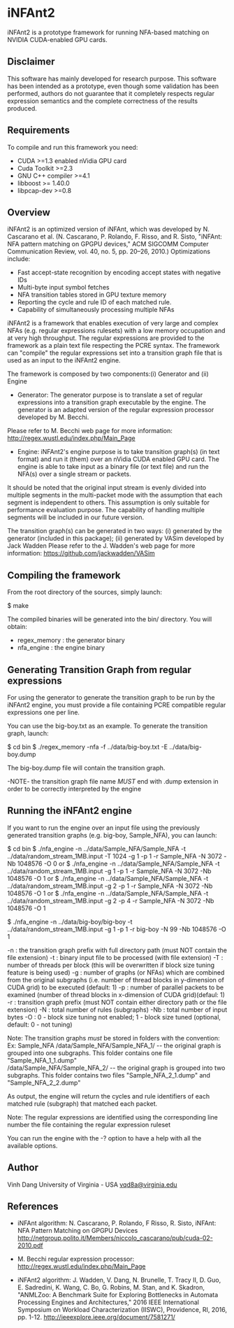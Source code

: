 ﻿iNFAnt2
=======

iNFAnt2 is a prototype framework for running NFA-based matching on NVIDIA CUDA-enabled GPU cards.


Disclaimer
----------
This software has mainly developed for research purpose.
This software has been intended as a prototype, even though some validation
has been performed, authors do not guarantee that it completely respects regular
expression semantics and the complete correctness of the results produced.


Requirements
------------
To compile and run this framework you need:
- CUDA >=1.3 enabled nVidia GPU card
- Cuda Toolkit >=2.3
- GNU C++ compiler >=4.1
- libboost >= 1.40.0
- libpcap-dev >=0.8


Overview
--------
iNFAnt2 is an optimized version of iNFAnt, which was developed by N. Cascarano et al.
(N. Cascarano, P. Rolando, F. Risso, and R. Sisto, "iNFAnt: NFA pattern matching on 
GPGPU devices," ACM SIGCOMM Computer Communication Review, vol. 40, no. 5, pp. 20–26, 2010.)
Optimizations include:
- Fast accept-state recognition by encoding accept states with negative IDs
- Multi-byte input symbol fetches
- NFA transition tables stored in GPU texture memory
- Reporting the cycle and rule ID of each matched rule.
- Capability of simultaneously processing multiple NFAs

iNFAnt2 is a framework that enables execution of very large and complex NFAs (e.g. 
regular expressions rulesets) with a low memory occupation and at very high throughput.
The regular expressions are provided to the framework as a plain text file respecting
the PCRE syntax. The framework can "compile" the regular expressions set into a 
transition graph file that is used as an input to the iNFAnt2 engine.

The framework is composed by two components:(i) Generator and (ii) Engine

- Generator:
The generator purpose is to translate a set of regular expressions into a
transition graph executable by the engine. The generator is an adapted version
of the regular expression processor developed by M. Becchi.

Please refer to M. Becchi web page for more information:
  http://regex.wustl.edu/index.php/Main_Page

- Engine:
iNFAnt2's engine purpose is to take transition graph(s) (in text format) and run it (them)
over an nVidia CUDA enabled GPU card. The engine is able to take input as a binary file
(or text file) and run the NFA(s) over a single stream or packets.

It should be noted that the original input stream is evenly divided into multiple segments
in the multi-packet mode with the assumption that each segment is independent to 
others. This assumption is only suitable for performance evaluation purpose. 
The capability of handling multiple segments will be included in our future version.

The transition graph(s) can be generated in two ways: 
(i)  generated by the generator (included in this package); 
(ii) generated by VASim developed by Jack Wadden
     Please refer to the J. Wadden's web page for more information:
	 https://github.com/jackwadden/VASim
 

Compiling the framework
-----------------------
From the root directory of the sources, simply launch:

$ make

The compiled binaries will be generated into the bin/ directory.
You will obtain:
- regex_memory : the generator binary
- nfa_engine : the engine binary

Generating Transition Graph from regular expressions
----------------------------------------------------
For using the generator to generate the transition graph to be run by the iNFAnt2
engine, you must provide a file containing PCRE compatible regular expressions
one per line.

You can use the big-boy.txt as an example.
To generate the transition graph, launch:

$ cd bin
$ ./regex_memory -nfa -f ../data/big-boy.txt -E ../data/big-boy.dump

The big-boy.dump file will contain the transition graph.

-NOTE-
the transition graph file name *MUST* end with .dump extension in order
to be correctly interpreted by the engine


Running the iNFAnt2 engine
--------------------------
If you want to run the engine over an input file using the previously generated transition graphs (e.g. big-boy, Sample_NFA), you can launch:

$ cd bin
$ ./nfa_engine -n ../data/Sample_NFA/Sample_NFA -t ../data/random_stream_1MB.input -T 1024 -g 1 -p 1 -r Sample_NFA -N 3072 -Nb 1048576 -O 0
or
$ ./nfa_engine -n ../data/Sample_NFA/Sample_NFA -t ../data/random_stream_1MB.input -g 1 -p 1 -r Sample_NFA -N 3072 -Nb 1048576 -O 1
or
$ ./nfa_engine -n ../data/Sample_NFA/Sample_NFA -t ../data/random_stream_1MB.input -g 2 -p 1 -r Sample_NFA -N 3072 -Nb 1048576 -O 1
or
$ ./nfa_engine -n ../data/Sample_NFA/Sample_NFA -t ../data/random_stream_1MB.input -g 2 -p 4 -r Sample_NFA -N 3072 -Nb 1048576 -O 1

$ ./nfa_engine -n ../data/big-boy/big-boy -t ../data/random_stream_1MB.input -g 1 -p 1 -r big-boy -N 99 -Nb 1048576 -O 1

-n <file>:  the transition graph prefix with full directory path (must NOT contain the file extension)
-t <file>:  binary input file to be processed (with file extension)
-T <n>   :  number of threads per block (this will be overwritten if block size tuning feature is being used)
-g <n>   :  number of graphs (or NFAs) which are combined from the original subgraphs (i.e. number of thread blocks in y-dimension of CUDA grid) to be executed (default: 1)
-p <n>   :  number of parallel packets to be examined (number of thread blocks in x-dimension of CUDA grid)(defaul: 1)
-r <name>:  transition graph prefix (must NOT contain either directory path or the file extension)
-N <n>   :  total number of rules (subgraphs)
-Nb <n>  :  total number of input bytes
-O <n>   :  0 - block size tuning not enabled; 1 - block size tuned (optional, default: 0 - not tuning)

Note: The transition graphs *must* be stored in folders with the convention:
    Ex: Sample_NFA 
	        /data/Sample_NFA/Sample_NFA_1/  -- the original graph is grouped into one subgraphs. 
			                                   This folder contains one file "Sample_NFA_1_1.dump"  
	        /data/Sample_NFA/Sample_NFA_2/  -- the original graph is grouped into two subgraphs. 
			                                   This folder contains two files "Sample_NFA_2_1.dump" and "Sample_NFA_2_2.dump"
			
As output, the engine will return the cycles and rule identifiers of each matched rule (subgraph) that matched each packet.

Note: The regular expressions are identified using the corresponding line number
the file containing the regular expression ruleset

You can run the engine with the -? option to have a help with all the available options.


Author
------
Vinh Dang
University of Virginia - USA
vqd8a@virginia.edu


References
----------
- iNFAnt algorithm: 
N. Cascarano, P. Rolando, F Risso, R. Sisto, iNFAnt: NFA Pattern Matching on
GPGPU Devices
http://netgroup.polito.it/Members/niccolo_cascarano/pub/cuda-02-2010.pdf

- M. Becchi regular expression processor:
http://regex.wustl.edu/index.php/Main_Page

- iNFAnt2 algorithm: 
J. Wadden, V. Dang, N. Brunelle, T. Tracy II, D. Guo, E. Sadredini, K. Wang, 
C. Bo, G. Robins, M. Stan, and K. Skadron, "ANMLZoo: A Benchmark Suite for 
Exploring Bottlenecks in Automata Processing Engines and Architectures,"
2016 IEEE International Symposium on Workload Characterization (IISWC), 
Providence, RI, 2016, pp. 1-12. 
http://ieeexplore.ieee.org/document/7581271/

